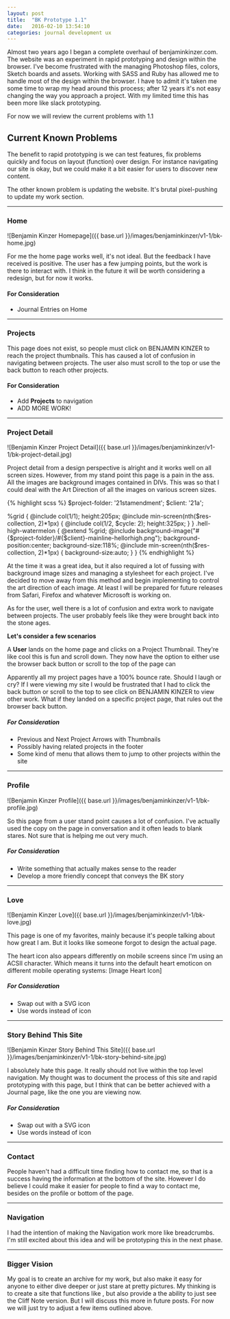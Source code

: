 ```yaml
---
layout: post
title:  "BK Prototype 1.1"
date:   2016-02-10 13:54:10
categories: journal development ux
---
```

Almost two years ago I began a complete overhaul of benjaminkinzer.com. The website was an experiment in rapid prototyping and design within the browser. I've become frustrated with the managing Photoshop files, colors, Sketch boards and assets. Working with SASS and Ruby has allowed me to handle most of the design within the browser. I have to admit it's taken me some time to wrap my head around this process; after 12 years it's not easy changing the way you approach a project. With my limited time this has been more like slack prototyping.

For now we will review the current problems with 1.1

## Current Known Problems
The benefit to rapid prototyping is we can test features, fix problems quickly and focus on layout (function) over design. For instance navigating our site is okay, but we could make it a bit easier for users to discover new content.

The other known problem is updating the website. It's brutal pixel-pushing to update my work section.

- - -

### Home

![Benjamin Kinzer Homepage]({{ base.url }}/images/benjaminkinzer/v1-1/bk-home.jpg)

For me the home page works well, it's not ideal. But the feedback I have received is positive. The user has a few jumping points, but the work is there to interact with. I think in the future it will be worth considering a redesign, but for now it works.

#### For Consideration
- Journal Entries on Home

- - -

### Projects

This page does not exist, so people must click on BENJAMIN KINZER to reach the project thumbnails. This has caused a lot of confusion in navigating between projects. The user also must scroll to the top or use the back button to reach other projects.

#### For Consideration
- Add **Projects** to navigation
- ADD MORE WORK!

- - -

### Project Detail

![Benjamin Kinzer Project Detail]({{ base.url }}/images/benjaminkinzer/v1-1/bk-project-detail.jpg)

Project detail from a design perspective is alright and it works well on all screen sizes. However, from my stand point this page is a pain in the ass. All the images are background images contained in DIVs. This was so that I could deal with the Art Direction of all the images on various screen sizes.

{% highlight scss %}
$project-folder:  '21stamendment';
$client:          '21a';

%grid {
  @include col(1/1);
  height:205px;
  @include min-screen(nth($res-collection, 2)*1px) {
    @include col(1/2, $cycle: 2);
    height:325px;
  }
}
.hell-high-watermelon {
  @extend %grid;
  @include background-image("#{$project-folder}/#{$client}-mainline-hellorhigh.png");
  background-position:center;
  background-size:118%;
  @include min-screen(nth($res-collection, 2)*1px) {
    background-size:auto;
  }
}
{% endhighlight %}


At the time it was a great idea, but it also required a lot of fussing with background image sizes and managing a stylesheet for each project. I've decided to move away from this method and begin implementing <picture> to control the art direction of each image. At least I will be prepared for future releases from Safari, Firefox and whatever Microsoft is working on.

As for the user, well there is a lot of confusion and extra work to navigate between projects. The user probably feels like they were brought back into the stone ages.

**Let's consider a few scenarios**

A **User** lands on the home page and clicks on a Project Thumbnail. They're like cool this is fun and scroll down. They now have the option to either use the browser back button or scroll to the top of the page can

Apparently all my project pages have a 100% bounce rate. Should I laugh or cry? If I were viewing my site I would be frustrated that I had to click the back button or scroll to the top to see click on BENJAMIN KINZER to view other work. What if they landed on a specific project page, that rules out the browser back button.

##### For Consideration
- Previous and Next Project Arrows with Thumbnails
- Possibly having related projects in the footer
- Some kind of menu that allows them to jump to other projects within the site

- - -

### Profile

![Benjamin Kinzer Profile]({{ base.url }}/images/benjaminkinzer/v1-1/bk-profile.jpg)

So this page from a user stand point causes a lot of confusion. I've actually used the copy on the page in conversation and it often leads to blank stares. Not sure that is helping me out very much.

##### For Consideration
- Write something that actually makes sense to the reader
- Develop a more friendly concept that conveys the BK story

- - -

### Love

![Benjamin Kinzer Love]({{ base.url }}/images/benjaminkinzer/v1-1/bk-love.jpg)

This page is one of my favorites, mainly because it's people talking about how great I am. But it looks like someone forgot to design the actual page.

The heart icon also appears differently on mobile screens since I'm using an ACSII character. Which means it turns into the default heart emoticon on different mobile operating systems:
[Image Heart Icon]

##### For Consideration
- Swap out with a SVG icon
- Use words instead of icon

- - -

### Story Behind This Site

![Benjamin Kinzer Story Behind This Site]({{ base.url }}/images/benjaminkinzer/v1-1/bk-story-behind-site.jpg)

I absolutely hate this page. It really should not live within the top level navigation. My thought was to document the process of this site and rapid prototyping with this page, but I think that can be better achieved with a Journal page, like the one you are viewing now.

##### For Consideration
- Swap out with a SVG icon
- Use words instead of icon

- - -

### Contact
People haven't had a difficult time finding how to contact me, so that is a success having the information at the bottom of the site. However I do believe I could make it easier for people to find a way to contact me, besides on the profile or bottom of the page.

- - -

### Navigation
I had the intention of making the Navigation work more like breadcrumbs. I'm still excited about this idea and will be prototyping this in the next phase.

- - -

### Bigger Vision
My goal is to create an archive for my work, but also make it easy for anyone to either dive deeper or just stare at pretty pictures. My thinking is to create a site that functions like , but also provide a the ability to just see the Cliff Note version. But I will discuss this more in future posts. For now we will just try to adjust a few items outlined above.
